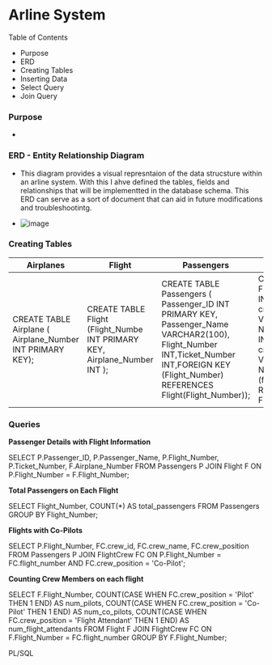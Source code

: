 # **Arline System** 

Table of Contents
- Purpose
- ERD 
- Creating Tables
- Inserting Data
- Select Query
- Join Query 


### Purpose
- 

### ERD - Entity Relationship Diagram
- This diagram provides a visual represntaion of the data strucsture within an arline system. With this I ahve defined the tables, fields and relationships that will be implementted in the database schema. This ERD can serve as a sort of document that can aid in future modifications and troubleshootintg. 

- ![image](https://github.com/LuseroNajera/SQL-Projects/assets/155403528/5f1fb243-2835-4e4e-847b-f68a6960f69e)


### Creating Tables 


| **Airplanes** | **Flight** | **Passengers** | **Flight Crew** | 
|---|---|---|---|
|CREATE TABLE Airplane ( Airplane_Number INT PRIMARY KEY); | CREATE TABLE Flight (Flight_Numbe INT PRIMARY KEY, Airplane_Number INT ); | CREATE TABLE Passengers ( Passenger_ID INT PRIMARY KEY, Passenger_Name VARCHAR2(100), Flight_Number INT,Ticket_Number INT,FOREIGN KEY (Flight_Number) REFERENCES Flight(Flight_Number)); | CREATE TABLE FlightCrew (crew_id INT PRIMARY KEY, crew_name VARCHAR(255) NOT NULL, flight_number INT NOT NULL crew_position VARCHAR(50) NOT NULL, FOREIGN KEY (flight_number) REFERENCES Flight(flight_number)); | 

### Queries

**Passenger Details with Flight Information**

SELECT
  P.Passenger_ID,
  P.Passenger_Name,
  P.Flight_Number,
  P.Ticket_Number,
  F.Airplane_Number
FROM
  Passengers P
JOIN
  Flight F ON P.Flight_Number = F.Flight_Number;
  

**Total Passengers on Each Flight**

SELECT
  Flight_Number,
  COUNT(*) AS total_passengers
FROM
  Passengers
GROUP BY
  Flight_Number;

**Flights with Co-Pilots**

SELECT
  P.Flight_Number,
  FC.crew_id,
  FC.crew_name,
  FC.crew_position
FROM
  Passengers P
JOIN
  FlightCrew FC ON P.Flight_Number = FC.flight_number AND FC.crew_position = 'Co-Pilot';
  
  
  
**Counting Crew Members on each flight**

SELECT
  F.Flight_Number,
  COUNT(CASE WHEN FC.crew_position = 'Pilot' THEN 1 END) AS num_pilots,
  COUNT(CASE WHEN FC.crew_position = 'Co-Pilot' THEN 1 END) AS num_co_pilots,
  COUNT(CASE WHEN FC.crew_position = 'Flight Attendant' THEN 1 END) AS num_flight_attendants
FROM
  Flight F
JOIN
  FlightCrew FC ON F.Flight_Number = FC.flight_number
GROUP BY
  F.Flight_Number;


PL/SQL 

